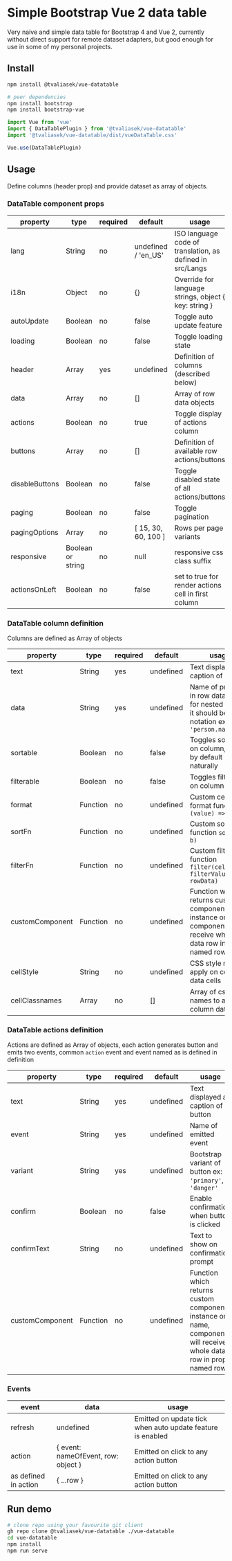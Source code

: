 # Simple Bootstrap Vue 2 data table

Very naive and simple data table for Bootstrap 4 and Vue 2, currently without direct support for remote dataset adapters, but good enough for use in some of my personal projects. 

## Install
``` sh
npm install @tvaliasek/vue-datatable

# peer dependencies
npm install bootstrap
npm install bootstrap-vue
```

``` js
import Vue from 'vue'
import { DataTablePlugin } from '@tvaliasek/vue-datatable'
import '@tvaliasek/vue-datatable/dist/vueDataTable.css'

Vue.use(DataTablePlugin)
```

## Usage
Define columns (header prop) and provide dataset as array of objects.

### DataTable component props

| property | type | required | default | usage |
| -------- | ---- | -------- | ------- |------ |
| lang | String | no | undefined / 'en_US' | ISO language code of translation, as defined in src/Langs |
| i18n | Object | no | {} | Override for language strings, object { key: string } |
| autoUpdate | Boolean | no | false | Toggle auto update feature |
| loading | Boolean | no | false | Toggle loading state |
| header | Array | yes | undefined | Definition of columns (described below) |
| data | Array | no | [] | Array of row data objects |
| actions | Boolean | no | true | Toggle display of actions column |
| buttons | Array | no | [] | Definition of available row actions/buttons |
| disableButtons | Boolean | no | false | Toggle disabled state of all actions/buttons |
| paging | Boolean | no | false | Toggle pagination |
| pagingOptions | Array | no | [ 15, 30, 60, 100 ] | Rows per page variants |
| responsive | Boolean or string | no | null | responsive css class suffix |
| actionsOnLeft | Boolean | no | false | set to true for render actions cell in first column |

### DataTable column definition

Columns are defined as Array of objects

| property | type | required | default | usage |
| -------- | ---- | -------- | ------- |------ |
| text | String | yes | undefined | Text displayed as caption of column |
| data | String | yes | undefined | Name of property in row data object, for nested objects it should be in dot notation ex: ```'person.name'``` |
| sortable | Boolean | no | false | Toggles sorting on column, data is by default sorted naturally |
| filterable | Boolean | no | false | Toggles filtering on column |
| format | Function | no | undefined | Custom cell data format function. ```(value) => value ``` |
| sortFn | Function | no | undefined | Custom sort function ``` sort(a, b) ``` |
| filterFn | Function | no | undefined | Custom filter function ``` filter(cellValue, filterValue, rowData) ``` |
| customComponent | Function | no | undefined | Function which returns custom component instance or name, component will receive whole data row in prop named row |
| cellStyle | String | no | undefined | CSS style rules to apply on column data cells |
| cellClassnames | Array | no | [] | Array of css class names to apply on column data cells |

### DataTable actions definition

Actions are defined as Array of objects, each action generates button and emits two events, common `action` event and event named as is defined in definition

| property | type | required | default | usage |
| -------- | ---- | -------- | ------- |------ |
| text | String | yes | undefined | Text displayed as caption of button |
| event | String | yes | undefined | Name of emitted event |
| variant | String | yes | undefined | Bootstrap variant of button ex: `'primary'`, `'danger'` |
| confirm | Boolean | no | false | Enable confirmation when button is clicked |
| confirmText | String | no | undefined | Text to show on confirmation prompt |
| customComponent | Function | no | undefined | Function which returns custom component instance or name, component will receive whole data row in prop named row |

### Events

| event | data | usage |
| ----- | ---- | ----- |
| refresh | undefined | Emitted on update tick when auto update feature is enabled |
| action | { event: nameOfEvent, row: object } | Emitted on click to any action button |
| as defined in action | { ...row } | Emitted on click to any action button |

## Run demo
``` sh
# clone repo using your favourite git client
gh repo clone @tvaliasek/vue-datatable ./vue-datatable
cd vue-datatable
npm install
npm run serve
```